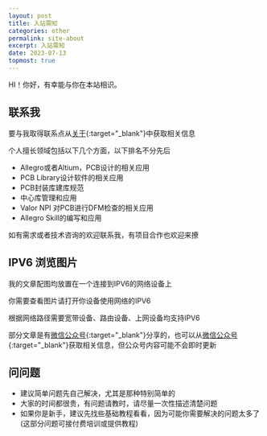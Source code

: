 ```yaml
---
layout: post
title: 入站需知
categories: other
permalink: site-about
excerpt: 入站需知
date: 2023-07-13
topmost: true
---
```


HI！你好，有幸能与你在本站相识。

## 联系我

要与我取得联系点从[关于](https://tiny-yhw.github.io//about/){:target="_blank"}中获取相关信息

个人擅长领域包括以下几个方面，以下排名不分先后

* Allegro或者Altium，PCB设计的相关应用
* PCB Library设计软件的相关应用
* PCB封装库建库规范
* 中心库管理和应用
* Valor NPI 对PCB进行DFM检查的相关应用
* Allegro Skill的编写和应用

如有需求或者技术咨询的欢迎联系我，有项目合作也欢迎来撩

## IPV6 浏览图片

我的文章配图均放置在一个连接到IPV6的网络设备上

你需要查看图片请打开你设备使用网络的IPV6

根据网络路径需要宽带设备、路由设备、上网设备均支持IPV6

部分文章是有[微信公众号](https://tiny-yhw.github.io//assets/images/qrcode.jpg){:target="_blank"}分享的，也可以从[微信公众号](https://tiny-yhw.github.io//assets/images/qrcode.jpg){:target="_blank"}获取相关信息，但公众号内容可能不会即时更新

## 问问题

* 建议简单问题先自己解决，尤其是那种特别简单的
* 大家的时间都很贵，有问题请教时，请尽量一次性描述清楚问题
* 如果你是新手，建议先找些基础教程看看，因为可能你需要解决的问题太多了(这部分问题可接付费培训或提供教程)